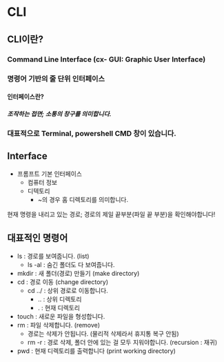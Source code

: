 # CLI

## CLI이란?

### Command Line Interface (cx- GUI: Graphic User Interface)
### 명령어 기반의 줄 단위 인터페이스
#### 인터페이스란?
##### 조작하는 접면; 소통의 창구를 의미합니다.
### 대표적으로 Terminal, powershell CMD 창이 있습니다.


## Interface
* 프롬프트 기본 인터페이스
  * 컴퓨터 정보
  * 디텍토리
    * ~의 경우 홈 디렉토리를 의미합니다.

현재 명령을 내리고 있는 경로; 경로의 제일 끝부분(파일 끝 부분)을 확인해야합니다!

## 대표적인 명령어
* ls : 경로를 보여줍니다. (list)
  * ls -al : 숨긴 폴더도 다 보여줍니다.
* mkdir : 새 폴더(경로) 만들기 (make directory)
* cd : 경로 이동 (change directory)
  * cd ../ : 상위 경로로 이동합니다.
    * .. : 상위 디렉토리
    * . : 현재 디렉토리
* touch : 새로운 파일을 형성합니다.
* rm : 파일 삭제합니다. (remove)
  * 경로는 삭제가 안됩니다. (물리적 삭제라서 휴지통 복구 안됨)
  * rm -r : 경로 삭제, 폴더 안에 있는 걸 모두 지워야합니다. (recursion : 재귀)
* pwd : 현재 디렉토리를 출력합니다 (print working directory)